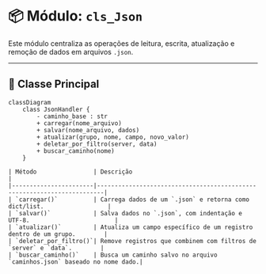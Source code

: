 # 📦 Módulo: `cls_Json`

Este módulo centraliza as operações de leitura, escrita, atualização e remoção de dados em arquivos `.json`.

---

## 🔧 Classe Principal

```mermaid
classDiagram
    class JsonHandler {
        - caminho_base : str
        + carregar(nome_arquivo)
        + salvar(nome_arquivo, dados)
        + atualizar(grupo, nome, campo, novo_valor)
        + deletar_por_filtro(server, data)
        + buscar_caminho(nome)
    }

| Método                | Descrição                                                              |
|-----------------------|------------------------------------------------------------------------|
| `carregar()`          | Carrega dados de um `.json` e retorna como dict/list.                  |
| `salvar()`            | Salva dados no `.json`, com indentação e UTF-8.                        |
| `atualizar()`         | Atualiza um campo específico de um registro dentro de um grupo.        |
| `deletar_por_filtro()`| Remove registros que combinem com filtros de `server` e `data`.        |
| `buscar_caminho()`    | Busca um caminho salvo no arquivo `caminhos.json` baseado no nome dado.|

